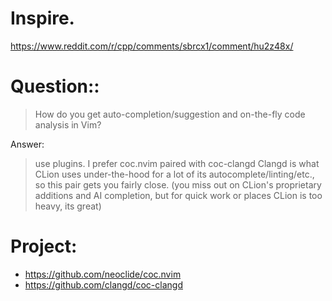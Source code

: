 # Inspire.
https://www.reddit.com/r/cpp/comments/sbrcx1/comment/hu2z48x/

# Question::
>How do you get auto-completion/suggestion and on-the-fly code analysis in Vim?

Answer:
>use plugins.
>I prefer coc.nvim paired with coc-clangd
>Clangd is what CLion uses under-the-hood for a lot of its autocomplete/linting/etc., so this pair gets you fairly close. (you miss out on CLion's proprietary additions and AI completion, but for quick work or places CLion is too heavy, its great)

# Project:
- https://github.com/neoclide/coc.nvim
- https://github.com/clangd/coc-clangd
